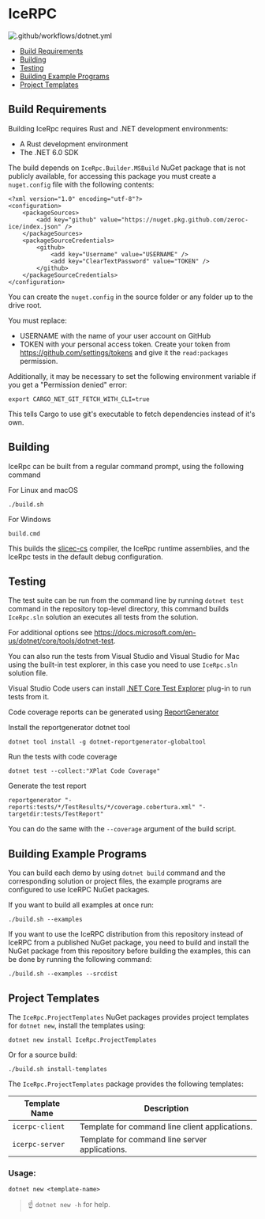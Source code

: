# IceRPC

![.github/workflows/dotnet.yml](https://github.com/zeroc-ice/icerpc-csharp/workflows/.NET/badge.svg?branch=main)

- [Build Requirements](#build-requirements)
- [Building](#building)
- [Testing](#testing)
- [Building Example Programs](#building-example-programs)
- [Project Templates](#project-templates)

## Build Requirements

Building IceRpc requires Rust and .NET development environments:

 - A Rust development environment
 - The .NET 6.0 SDK

The build depends on `IceRpc.Builder.MSBuild` NuGet package that is not publicly available, for accessing this package you must create a
`nuget.config` file with the following contents:

```
<?xml version="1.0" encoding="utf-8"?>
<configuration>
    <packageSources>
        <add key="github" value="https://nuget.pkg.github.com/zeroc-ice/index.json" />
    </packageSources>
    <packageSourceCredentials>
        <github>
            <add key="Username" value="USERNAME" />
            <add key="ClearTextPassword" value="TOKEN" />
        </github>
    </packageSourceCredentials>
</configuration>
```

You can create the `nuget.config` in the source folder or any folder up to the drive root.

You must replace:

* USERNAME with the name of your user account on GitHub
* TOKEN with your personal access token. Create your token from https://github.com/settings/tokens and give it the
  `read:packages` permission.

Additionally, it may be necessary to set the following environment variable if you get a "Permission denied" error:
```
export CARGO_NET_GIT_FETCH_WITH_CLI=true
```
This tells Cargo to use git's executable to fetch dependencies instead of it's own.

## Building

IceRpc can be built from a regular command prompt, using the following command

For Linux and macOS

```
./build.sh
```

For Windows

```
build.cmd
```

This builds the [slicec-cs](./tools/slicec-cs) compiler, the IceRpc runtime assemblies, and the IceRpc tests in the
default debug configuration.

## Testing

The test suite can be run from the command line by running `dotnet test` command in the repository top-level
directory, this command builds `IceRpc.sln` solution an executes all tests from the solution.

For additional options see <https://docs.microsoft.com/en-us/dotnet/core/tools/dotnet-test>.

You can also run the tests from Visual Studio and Visual Studio for Mac using the built-in test explorer, in this
case you need to use `IceRpc.sln` solution file.

Visual Studio Code users can install [.NET Core Test Explorer](https://marketplace.visualstudio.com/items?itemName=formulahendry.dotnet-test-explorer)
plug-in to run tests from it.

Code coverage reports can be generated using [ReportGenerator](https://github.com/danielpalme/ReportGenerator)

Install the reportgenerator dotnet tool

```
dotnet tool install -g dotnet-reportgenerator-globaltool
```

Run the tests with code coverage

```
dotnet test --collect:"XPlat Code Coverage"
```

Generate the test report

```
reportgenerator "-reports:tests/*/TestResults/*/coverage.cobertura.xml" "-targetdir:tests/TestReport"
```

You can do the same with the `--coverage` argument of the build script.

## Building Example Programs

You can build each demo by using `dotnet build` command and the corresponding solution or project files, the example
programs are configured to use IceRPC NuGet packages.

If you want to build all examples at once run:

```
./build.sh --examples
```

If you want to use the IceRPC distribution from this repository instead of IceRPC from a published NuGet package, you need
to build and install the NuGet package from this repository before building the examples, this can be done by running the
following command:

```
./build.sh --examples --srcdist
```
## Project Templates

The `IceRpc.ProjectTemplates` NuGet packages provides project templates for `dotnet new`, install the templates using:

```
dotnet new install IceRpc.ProjectTemplates
```

Or for a source build:

```
./build.sh install-templates
```

The `IceRpc.ProjectTemplates` package provides the following templates:

| Template Name   | Description                                    |
| --------------- | ---------------------------------------------- |
|`icerpc-client`  | Template for command line client applications. |
|`icerpc-server`  | Template for command line server applications. |

### Usage:

```
dotnet new <template-name>
```

> :point_up: `dotnet new -h` for help.
